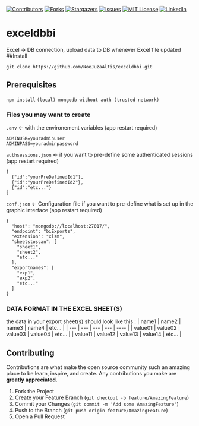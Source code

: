[![Contributors][contributors-shield]][contributors-url]
[![Forks][forks-shield]][forks-url]
[![Stargazers][stars-shield]][stars-url]
[![Issues][issues-shield]][issues-url]
[![MIT License][license-shield]][license-url]
[![LinkedIn][linkedin-shield]][linkedin-url]
# exceldbbi
Excel -> DB connection, upload data to DB whenever Excel file updated
##Install
```
git clone https://github.com/NoeJuzaAltis/exceldbbi.git
```
## Prerequisites
`npm install`
`(local) mongodb without auth (trusted network)`
### Files you may want to create
`.env` <- with the environement variables (app restart required)
```
ADMINUSR=youradminuser
ADMINPASS=youradminpassword
```
`authsessions.json` <- if you want to pre-define some authenticated sessions (app restart required)
```
[
  {"id":"yourPreDefinedId1"},
  {"id":"yourPreDefinedId2"},
  {"id":"etc..."}
]
```
`conf.json` <- Configuration file if you want to pre-define what is set up in the graphic interface (app restart required)
```
{
  "host": "mongodb://localhost:27017/",
  "endpoint": "biExports",
  "extension": "xlsm",
  "sheetstoscan": [
    "sheet1",
    "sheet2",
    "etc..."
  ],
  "exportnames": [
    "exp1",
    "exp2",
    "etc..."
  ]
}
```
### DATA FORMAT IN THE EXCEL SHEET(S)
the data in your export sheet(s) should look like this :
|  name1  |  name2  |  name3  |  name4  | etc... |
| ---     | ---     | ---     | ---     | ----   |
| value01 | value02 | value03 | value04 | etc... |
| value11 | value12 | value13 | value14 | etc... |

## Contributing

Contributions are what make the open source community such an amazing place to be learn, inspire, and create. Any contributions you make are **greatly appreciated**.

1. Fork the Project
2. Create your Feature Branch (`git checkout -b feature/AmazingFeature`)
3. Commit your Changes (`git commit -m 'Add some AmazingFeature'`)
4. Push to the Branch (`git push origin feature/AmazingFeature`)
5. Open a Pull Request

<!-- MARKDOWN LINKS & IMAGES -->
<!-- https://www.markdownguide.org/basic-syntax/#reference-style-links -->
[contributors-shield]: https://img.shields.io/github/contributors/github_username/repo.svg?style=for-the-badge
[contributors-url]: https://github.com/github_username/repo/graphs/contributors
[forks-shield]: https://img.shields.io/github/forks/github_username/repo.svg?style=for-the-badge
[forks-url]: https://github.com/github_username/repo/network/members
[stars-shield]: https://img.shields.io/github/stars/github_username/repo.svg?style=for-the-badge
[stars-url]: https://github.com/github_username/repo/stargazers
[issues-shield]: https://img.shields.io/github/issues/github_username/repo.svg?style=for-the-badge
[issues-url]: https://github.com/github_username/repo/issues
[license-shield]: https://img.shields.io/github/license/github_username/repo.svg?style=for-the-badge
[license-url]: https://github.com/github_username/repo/blob/master/LICENSE.txt
[linkedin-shield]: https://img.shields.io/badge/-LinkedIn-black.svg?style=for-the-badge&logo=linkedin&colorB=555
[linkedin-url]: https://linkedin.com/in/github_username
